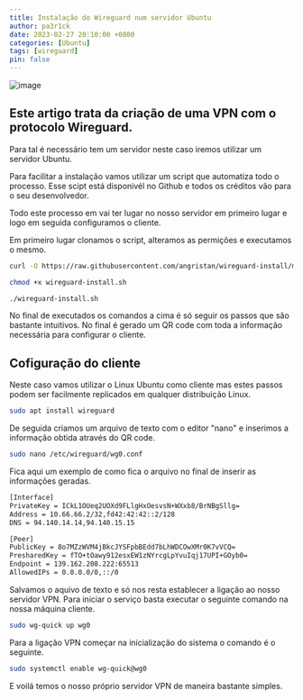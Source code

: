 ```yaml
---
title: Instalação do Wireguard num servidor Ubuntu
author: pa3r1ck
date: 2023-02-27 20:10:00 +0800
categories: [Ubuntu]
tags: [wireguard]
pin: false
---
```


![image](https://upload.wikimedia.org/wikipedia/commons/9/98/Logo_of_WireGuard.svg)


## Este artigo trata da criação de uma VPN com o protocolo Wireguard.

Para tal é necessário tem um servidor neste caso iremos utilizar um servidor Ubuntu.

Para facilitar a instalação vamos utilizar um script que automatiza todo o processo. Esse scipt está disponivél no Github e todos os créditos vão para o seu desenvolvedor. 

Todo este processo em vai ter lugar no nosso servidor em primeiro lugar e logo em seguida configuramos o cliente.

Em primeiro lugar clonamos o script, alteramos as permições e executamos o mesmo.
``` bash
curl -O https://raw.githubusercontent.com/angristan/wireguard-install/master/wireguard-install.sh

chmod +x wireguard-install.sh

./wireguard-install.sh
```

No final de executados os comandos a cima é só seguir os passos que são bastante intuitivos. No final é gerado um QR code com toda a informação necessária para configurar o cliente.

## Cofiguração do cliente 

Neste caso vamos utilizar o Linux Ubuntu como cliente mas estes passos podem ser facilmente replicados em qualquer distribuição Linux.

``` bash
sudo apt install wireguard 
```

De seguida criamos um arquivo de texto com o editor "nano" e inserimos a informação obtida através do QR code.

``` bash
sudo nano /etc/wireguard/wg0.conf 
```

Fica aqui um exemplo de como fica o arquivo no final de inserir as informações geradas.

``` bash
[Interface]
PrivateKey = ICkL1OUeq2UOXd9FLlgHxOesvsN+WXxb8/BrNBgSllg=
Address = 10.66.66.2/32,fd42:42:42::2/128
DNS = 94.140.14.14,94.140.15.15

[Peer]
PublicKey = 8o7MZzWVM4jBkcJYSFpbBEdd7bLhWDCOwXMr0K7vVCQ=
PresharedKey = fTO+tOawy912esxEW1zNYrcgLpYvuIqj17UPI+GOyb0=
Endpoint = 139.162.208.222:65513
AllowedIPs = 0.0.0.0/0,::/0
```

Salvamos o aquivo de texto e só nos resta establecer a ligação ao nosso servidor VPN. Para iniciar o serviço basta executar o seguinte comando na nossa máquina cliente.
``` bash
sudo wg-quick up wg0
```

Para a ligação VPN começar na inicialização do sistema o comando é o seguinte.
``` bash
sudo systemctl enable wg-quick@wg0
```
E voilá temos o nosso próprio servidor VPN de maneira bastante simples.


